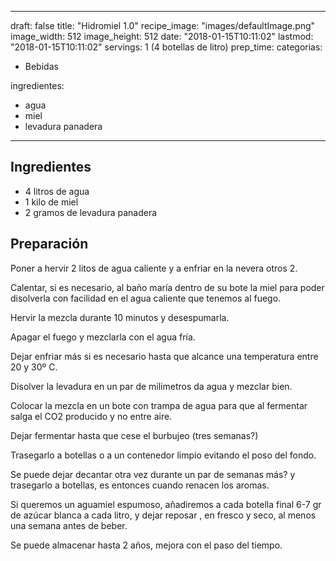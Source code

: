
---
draft: false
title: "Hidromiel 1.0"
recipe_image: "images/defaultImage.png"
image_width: 512
image_height: 512
date: "2018-01-15T10:11:02"
lastmod: "2018-01-15T10:11:02"
servings: 1 (4 botellas de litro)
prep_time: 
categorias:
  - Bebidas

ingredientes:
  - agua
  - miel
  - levadura panadera
---

## Ingredientes
- 4 litros de agua
- 1 kilo de miel
- 2 gramos de levadura panadera

## Preparación
Poner a hervir 2 litos de agua caliente y a enfriar en la nevera otros 2.

Calentar, si es necesario, al baño maría dentro de su bote la miel para poder disolverla con facilidad en el agua caliente que tenemos al fuego.

Hervir la mezcla durante 10 minutos y desespumarla.

Apagar el fuego y mezclarla con el agua fría.

Dejar enfriar más si es necesario hasta que alcance una temperatura entre 20 y 30º C.

Disolver la levadura en un par de milimetros da agua y mezclar bien.

Colocar la mezcla en un bote con trampa de agua para que al fermentar salga el CO2 producido y no entre aire.

Dejar fermentar hasta que cese el burbujeo (tres semanas?)

Trasegarlo a botellas o a un contenedor limpio evitando el poso del fondo.

Se puede dejar decantar otra vez durante un par de semanas más? y trasegarlo a botellas, es entonces cuando renacen los aromas.

Si queremos un aguamiel espumoso, añadiremos a cada botella final 6-7 gr de azúcar blanca a cada litro, y dejar reposar , en fresco y seco, al menos una semana antes de beber.



Se puede almacenar hasta 2 años, mejora con el paso del tiempo.


